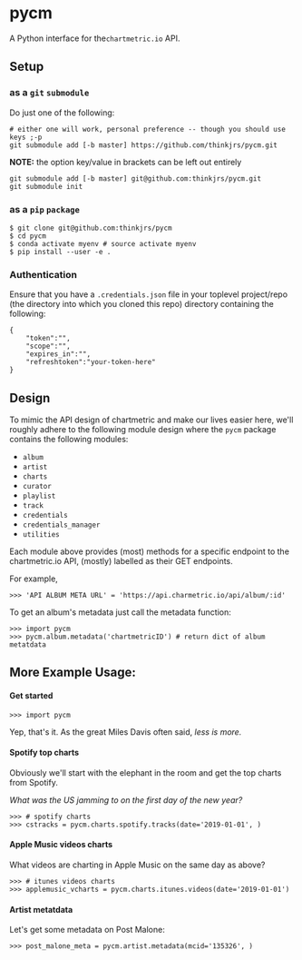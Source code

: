 # pycm
A Python interface for the`chartmetric.io` API.  



## Setup

### as a `git` `submodule`
Do just one of the following:

```
# either one will work, personal preference -- though you should use keys ;-p
git submodule add [-b master] https://github.com/thinkjrs/pycm.git
```

**NOTE:** the option key/value in brackets can be left out entirely  

```{Bash}
git submodule add [-b master] git@github.com:thinkjrs/pycm.git
git submodule init
```

### as a `pip` `package`
```{Bash}
$ git clone git@github.com:thinkjrs/pycm
$ cd pycm
$ conda activate myenv # source activate myenv
$ pip install --user -e .
```

### Authentication

Ensure that you have a `.credentials.json` file in your toplevel project/repo
(the directory into which you cloned this repo) directory containing the
following:  

```{json}
{
    "token":"",
    "scope":"",
    "expires_in":"",
    "refreshtoken":"your-token-here"
}
```
## Design 

To mimic the API design of chartmetric and make our lives easier here,
we'll roughly adhere to the following module design where the `pycm` package 
contains the following modules:  
- `album`
- `artist`
- `charts`
- `curator`
- `playlist`
- `track`
- `credentials`
- `credentials_manager`
- `utilities`

Each module above provides (most) methods for a specific endpoint
to the chartmetric.io API, (mostly) labelled as their GET endpoints.  

For example,
```{Python}
>>> 'API ALBUM META URL' = 'https://api.charmetric.io/api/album/:id'
```
To get an album's metadata just call the metadata function:
```
>>> import pycm
>>> pycm.album.metadata('chartmetricID') # return dict of album metatdata
```

## More Example Usage:

#### Get started
```{Python}
>>> import pycm
```
Yep, that's it. As the great Miles Davis often said, *less is more.*

#### Spotify top charts

Obviously we'll start with the elephant in the room and get the top
charts from Spotify.

*What was the US jamming to on the first day of the new year?*
```{Python}
>>> # spotify charts
>>> cstracks = pycm.charts.spotify.tracks(date='2019-01-01', ) 
```
#### Apple Music videos charts 

What videos are charting in Apple Music on the same day as above?
```{Python}
>>> # itunes videos charts
>>> applemusic_vcharts = pycm.charts.itunes.videos(date='2019-01-01')
```
#### Artist metatdata

Let's get some metadata on Post Malone:
```{Python}
>>> post_malone_meta = pycm.artist.metadata(mcid='135326', )
```
